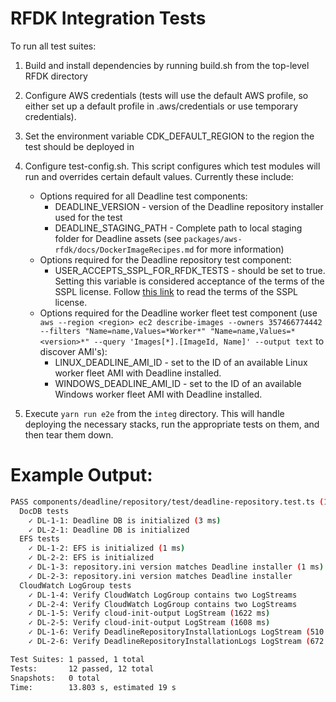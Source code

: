 # RFDK Integration Tests

To run all test suites:

1. Build and install dependencies by running build.sh from the top-level RFDK directory

1. Configure AWS credentials (tests will use the default AWS profile, so either set up a default profile in .aws/credentials or use temporary credentials).

1. Set the environment variable CDK_DEFAULT_REGION to the region the test should be deployed in

1. Configure test-config.sh. This script configures which test modules will run and overrides certain default values. Currently these include:
    * Options required for all Deadline test components:
      * DEADLINE_VERSION - version of the Deadline repository installer used for the test
      * DEADLINE_STAGING_PATH - Complete path to local staging folder for Deadline assets (see `packages/aws-rfdk/docs/DockerImageRecipes.md` for more information)
    * Options required for the Deadline repository test component:
      * USER_ACCEPTS_SSPL_FOR_RFDK_TESTS - should be set to true. Setting this variable is considered acceptance of the terms of the SSPL license. Follow [this link](https://www.mongodb.com/licensing/server-side-public-license) to read the terms of the SSPL license.
    * Options required for the Deadline worker fleet test component (use `aws --region <region> ec2 describe-images --owners 357466774442 --filters "Name=name,Values=*Worker*" "Name=name,Values=*<version>*" --query 'Images[*].[ImageId, Name]' --output text` to discover AMI's):
      * LINUX_DEADLINE_AMI_ID - set to the ID of an available Linux worker fleet AMI with Deadline installed.
      * WINDOWS_DEADLINE_AMI_ID - set to the ID of an available Windows worker fleet AMI with Deadline installed.

1. Execute `yarn run e2e` from the `integ` directory. This will handle deploying the necessary stacks, run the appropriate tests on them, and then tear them down.

# Example Output:

```bash
PASS components/deadline/repository/test/deadline-repository.test.ts (13.218 s)
  DocDB tests
    ✓ DL-1-1: Deadline DB is initialized (3 ms)
    ✓ DL-2-1: Deadline DB is initialized
  EFS tests
    ✓ DL-1-2: EFS is initialized (1 ms)
    ✓ DL-2-2: EFS is initialized
    ✓ DL-1-3: repository.ini version matches Deadline installer (1 ms)
    ✓ DL-2-3: repository.ini version matches Deadline installer
  CloudWatch LogGroup tests
    ✓ DL-1-4: Verify CloudWatch LogGroup contains two LogStreams
    ✓ DL-2-4: Verify CloudWatch LogGroup contains two LogStreams
    ✓ DL-1-5: Verify cloud-init-output LogStream (1622 ms)
    ✓ DL-2-5: Verify cloud-init-output LogStream (1608 ms)
    ✓ DL-1-6: Verify DeadlineRepositoryInstallationLogs LogStream (510 ms)
    ✓ DL-2-6: Verify DeadlineRepositoryInstallationLogs LogStream (672 ms)

Test Suites: 1 passed, 1 total
Tests:       12 passed, 12 total
Snapshots:   0 total
Time:        13.803 s, estimated 19 s
```
